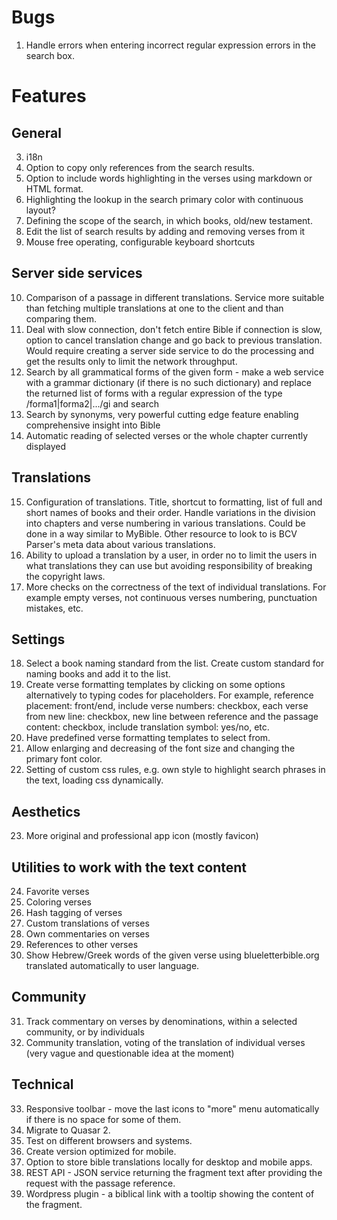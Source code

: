 # Bugs
1. Handle errors when entering incorrect regular expression errors in the search box.

# Features

## General
3. i18n
1. Option to copy only references from the search results.
1. Option to include words highlighting in the verses using markdown or HTML format.
1. Highlighting the lookup in the search primary color with continuous layout?
1. Defining the scope of the search, in which books, old/new testament.
1. Edit the list of search results by adding and removing verses from it
1. Mouse free operating, configurable keyboard shortcuts

## Server side services
10. Comparison of a passage in different translations. Service more suitable than fetching multiple translations at one to the client and than comparing them.
1. Deal with slow connection, don't fetch entire Bible if connection is slow, option to cancel translation change and go back to previous translation. Would require creating a server side service to do the processing and get the results only to limit the network throughput.
1. Search by all grammatical forms of the given form - make a web service with a grammar dictionary (if there is no such dictionary) and replace the returned list of forms with a regular expression of the type /forma1|forma2|.../gi and search
1. Search by synonyms, very powerful cutting edge feature enabling comprehensive insight into Bible
1. Automatic reading of selected verses or the whole chapter currently displayed <scrip src = "https://code.responsivevoice.org/responsivevoice.js?key=q6z8KdWa"/>

## Translations
15. Configuration of translations. Title, shortcut to formatting, list of full and short names of books and their order. Handle variations in the division into chapters and verse numbering in various translations. Could be done in a way similar to MyBible. Other resource to look to is BCV Parser's meta data about various translations.
2. Ability to upload a translation by a user, in order no to limit the users in what translations they can use but avoiding responsibility of breaking the copyright laws. 
3. More checks on the correctness of the text of individual translations. For example empty verses, not continuous verses numbering, punctuation mistakes, etc. 

## Settings
18. Select a book naming standard from the list. Create custom standard for naming books and add it to the list.
2. Create verse formatting templates by clicking on some options alternatively to typing codes for placeholders. For example, reference placement: front/end, include verse numbers: checkbox, each verse from new line: checkbox, new line between reference and the passage content: checkbox, include translation symbol: yes/no, etc.
3. Have predefined verse formatting templates to select from.
3. Allow enlarging and decreasing of the font size and changing the primary font color.
4. Setting of custom css rules, e.g. own style to highlight search phrases in the text, loading css dynamically. 

## Aesthetics
23. More original and professional app icon (mostly favicon)

## Utilities to work with the text content
24. Favorite verses
2. Coloring verses
3. Hash tagging of verses
4. Custom translations of verses
5. Own commentaries on verses
6. References to other verses
7. Show Hebrew/Greek words of the given verse using blueletterbible.org translated automatically to user language.

## Community
31. Track commentary on verses by denominations, within a selected community, or by individuals
2. Community translation, voting of the translation of individual verses (very vague and questionable idea at the moment)

## Technical
33. Responsive toolbar - move the last icons to "more" menu automatically if there is no space for some of them.
2. Migrate to Quasar 2.
3. Test on different browsers and systems. 
4. Create version optimized for mobile.
4. Option to store bible translations locally for desktop and mobile apps.
5. REST API - JSON service returning the fragment text after providing the request with the passage reference.
6. Wordpress plugin - a biblical link with a tooltip showing the content of the fragment.

